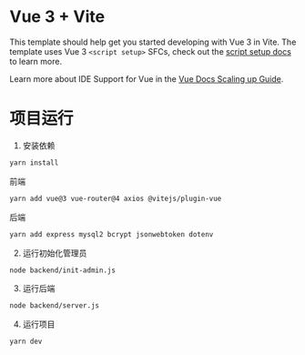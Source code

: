 # Vue 3 + Vite

This template should help get you started developing with Vue 3 in Vite. The template uses Vue 3 `<script setup>` SFCs, check out the [script setup docs](https://v3.vuejs.org/api/sfc-script-setup.html#sfc-script-setup) to learn more.

Learn more about IDE Support for Vue in the [Vue Docs Scaling up Guide](https://vuejs.org/guide/scaling-up/tooling.html#ide-support).


# 项目运行

1. 安装依赖

```bash
yarn install
```

前端
```bash
yarn add vue@3 vue-router@4 axios @vitejs/plugin-vue
```

后端
```bash
yarn add express mysql2 bcrypt jsonwebtoken dotenv
```



2. 运行初始化管理员

```bash
node backend/init-admin.js
```


3. 运行后端

```bash
node backend/server.js
```


4. 运行项目

```bash
yarn dev
```